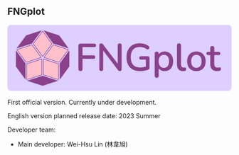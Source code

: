 ## FNGplot

![Logo wit text](svg/logo/logo_with_text.svg)

First official version. Currently under development.

English version planned release date: 2023 Summer

Developer team:
- Main developer: Wei-Hsu Lin (林韋旭)
